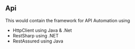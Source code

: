 ## Api
This would contain the framework for API Automation using
- HttpClient using Java & .Net
- RestSharp using .NET
- RestAssured using Java
